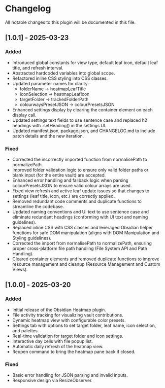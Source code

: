# Changelog

All notable changes to this plugin will be documented in this file.


## [1.0.1] - 2025-03-23
### Added

- Introduced global constants for view type, default leaf icon, default leaf title, and refresh interval.
- Abstracted hardcoded variables into global scope.
- Refactored inline CSS styling into CSS classes.
- Updated parameter names for clarity:
  - folderName → heatmapLeafTitle
  - iconSelection → heatmapLeafIcon
  - targetFolder → trackedFolderPath
  - colourwaysPresetJSON → colourPresetsJSON
- Enhanced settings display by clearing the container element on each display call.
- Updated settings text fields to use sentence case and replaced h2 headings with .setHeading() in the settings UI.
- Updated manifest.json, package.json, and CHANGELOG.md to include patch details and the new iteration.

### Fixed

- Corrected the incorrectly imported function from normalisePath to normalizePath.
- Improved folder validation logic to ensure only valid folder paths or blank input (for the entire vault) are accepted.
- Enhanced error handling and fallback logic when parsing colourPresetsJSON to ensure valid colour arrays are used.
- Fixed view refresh and active leaf update issues so that changes to settings (leaf title, icon, etc.) are correctly applied.
- Removed redundant code comments and duplicate functions to streamline the codebase.
- Updated naming conventions and UI text to use sentence case and eliminate redundant headings (conforming with UI text and naming guidelines).
- Replaced inline CSS with CSS classes and leveraged Obsidian helper functions for safe DOM manipulation (aligns with DOM Manipulation and Styling guidelines).
- Corrected the import from normalisePath to normalizePath, ensuring proper cross-platform file path handling (File System API and Path Handling).
- Cleared container elements and removed duplicate functions to improve resource management and cleanup (Resource Management and Custom Views).

## [1.0.0] - 2025-03-20
### Added
- Initial release of the Obsidian Heatmap plugin.
- File activity tracking for visualizing vault contributions.
- Dynamic heatmap view with configurable color presets.
- Settings tab with options to set target folder, leaf name, icon selection, and palettes.
- Real-time validation for target folder and icon settings.
- Interactive day cells with file popup list.
- Automatic daily refresh of the heatmap view.
- Reopen command to bring the heatmap pane back if closed.

### Fixed
- Basic error handling for JSON parsing and invalid inputs.
- Responsive design via ResizeObserver.
